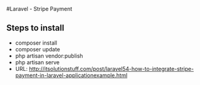 #Laravel - Stripe Payment
## Steps to install
* composer install
* composer update
* php artisan vendor:publish
* php artisan serve
* URL: http://itsolutionstuff.com/post/laravel54-how-to-integrate-stripe-payment-in-laravel-applicationexample.html
